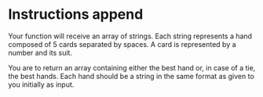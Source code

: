 # Instructions append

Your function will receive an array of strings. Each string represents
a hand composed of 5 cards separated by spaces. A card is represented
by a number and its suit.

You are to return an array containing either the best hand or, in case
of a tie, the best hands. Each hand should be a string in the same
format as given to you initially as input.
